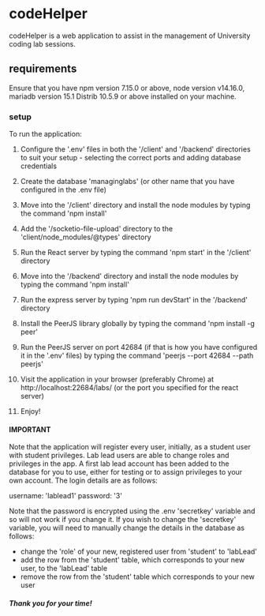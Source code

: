# codeHelper

codeHelper is a web application to assist in the management of University coding lab sessions.

## requirements

Ensure that you have npm version 7.15.0 or above, node version v14.16.0, mariadb version 15.1 Distrib 10.5.9 or above installed on your machine.

### setup

To run the application:

1. Configure the '.env' files in both the '/client' and '/backend' directories to suit your setup - selecting the correct ports and adding database credentials

2. Create the database 'managinglabs' (or other name that you have configured in the .env file)

3. Move into the '/client' directory and install the node modules by typing the command 'npm install'

4. Add the '/socketio-file-upload' directory to the 'client/node_modules/@types' directory

5. Run the React server by typing the command 'npm start' in the '/client' directory

6. Move into the '/backend' directory and install the node modules by typing the command 'npm install'

7. Run the express server by typing 'npm run devStart' in the '/backend' directory

8. Install the PeerJS library globally by typing the command 'npm install -g peer'

9. Run the PeerJS server on port 42684 (if that is how you have configured it in the '.env' files) by typing the command 'peerjs --port 42684 --path peerjs'

10. Visit the application in your browser (preferably Chrome) at http://localhost:22684/labs/ (or the port you specified for the react server)

11. Enjoy!

#### IMPORTANT

Note that the application will register every user, initially, as a student user with student privileges. Lab lead users are able to change roles and privileges in the app. A first lab lead account has been added to the database for you to use, either for testing or to assign privileges to your own account. The login details are as follows:

username: 'lablead1'
password: '3'

Note that the password is encrypted using the .env 'secretkey' variable and so will not work if you change it. If you wish to change the 'secretkey' variable, you will need to manually change the details in the database as follows:

- change the 'role' of your new, registered user from 'student' to 'labLead'
- add the row from the 'student' table, which corresponds to your new user, to the 'labLead' table
- remove the row from the 'student' table which corresponds to your new user

##### Thank you for your time!
